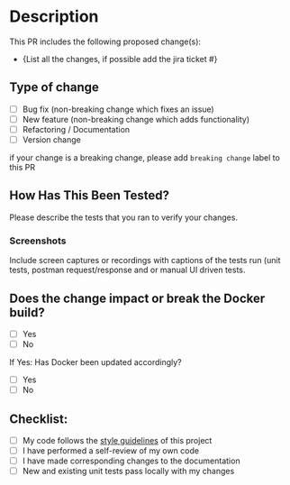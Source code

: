 # Description

This PR includes the following proposed change(s):

- {List all the changes, if possible add the jira ticket #}

## Type of change

- [ ] Bug fix (non-breaking change which fixes an issue)
- [ ] New feature (non-breaking change which adds functionality)
- [ ] Refactoring / Documentation
- [ ] Version change

if your change is a breaking change, please add `breaking change` label to this PR

## How Has This Been Tested?

Please describe the tests that you ran to verify your changes.

### Screenshots

Include screen captures or recordings with captions of the tests run (unit tests, postman request/response and or manual UI driven tests.

## Does the change impact or break the Docker build?

- [ ] Yes
- [ ] No

If Yes: Has Docker been updated accordingly?

- [ ] Yes
- [ ] No

## Checklist:

- [ ] My code follows the [style guidelines](https://justice.gov.bc.ca/wiki/display/JAM/RCC+Style+Guide) of this project
- [ ] I have performed a self-review of my own code
- [ ] I have made corresponding changes to the documentation
- [ ] New and existing unit tests pass locally with my changes
